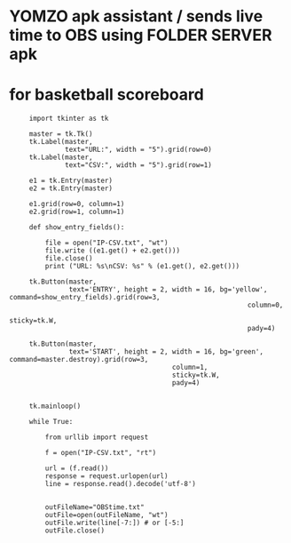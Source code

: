 # YOMZO apk assistant / sends live time to OBS using FOLDER SERVER apk
# for basketball scoreboard

         import tkinter as tk

         master = tk.Tk()
         tk.Label(master, 
                  text="URL:", width = "5").grid(row=0)
         tk.Label(master, 
                  text="CSV:", width = "5").grid(row=1)

         e1 = tk.Entry(master)
         e2 = tk.Entry(master)

         e1.grid(row=0, column=1)
         e2.grid(row=1, column=1)

         def show_entry_fields():

             file = open("IP-CSV.txt", "wt")
             file.write ((e1.get() + e2.get()))
             file.close()
             print ("URL: %s\nCSV: %s" % (e1.get(), e2.get()))

         tk.Button(master, 
                   text='ENTRY', height = 2, width = 16, bg='yellow', command=show_entry_fields).grid(row=3, 
                                                                column=0, 
                                                                sticky=tk.W, 
                                                                pady=4)

         tk.Button(master, 
                   text='START', height = 2, width = 16, bg='green', command=master.destroy).grid(row=3, 
                                             column=1, 
                                             sticky=tk.W, 
                                             pady=4)


         tk.mainloop()

         while True:

             from urllib import request

             f = open("IP-CSV.txt", "rt")

             url = (f.read())
             response = request.urlopen(url)
             line = response.read().decode('utf-8')


             outFileName="OBStime.txt"
             outFile=open(outFileName, "wt")
             outFile.write(line[-7:]) # or [-5:]
             outFile.close()
